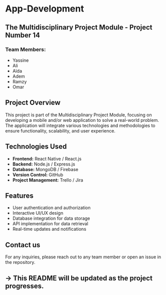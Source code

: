 # App-Development
## The Multidisciplinary Project Module - Project Number 14 

### Team Members:
- Yassine
- Ali
- Aïda
- Adem
- Ramzy
- Omar

## Project Overview
This project is part of the Multidisciplinary Project Module, focusing on developing a mobile and/or web application to solve a real-world problem. The application will integrate various technologies and methodologies to ensure functionality, scalability, and user experience.

## Technologies Used
- **Frontend:** React Native / React.js
- **Backend:** Node.js / Express.js
- **Database:** MongoDB / Firebase
- **Version Control:** GitHub
- **Project Management:** Trello / Jira

## Features
- User authentication and authorization
- Interactive UI/UX design
- Database integration for data storage
- API implementation for data retrieval
- Real-time updates and notifications

## Contact us
For any inquiries, please reach out to any team member or open an issue in the repository.

## -> This README will be updated as the project progresses.

